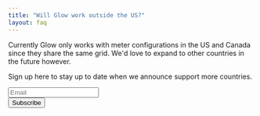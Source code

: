```yaml
---
title: "Will Glow work outside the US?"
layout: faq
---
```

Currently Glow only works with meter configurations in the US and Canada since they share the same grid. We'd love to expand to other countries in the future however.

Sign up here to stay up to date when we announce support more countries.

<form action="//meetglow.us13.list-manage.com/subscribe/post?u=61d11de5faa83932b7cdc074f&amp;id=e824ad3f88" method="post" name="mc-embedded-subscribe-form" target="_blank" novalidate>
  <div class="row">
    <!-- real people should not fill this in and expect good things - do not remove this or risk form bot signups-->
    <div style="position: absolute; left: -5000px;" aria-hidden="true"><input type="text" name="b_61d11de5faa83932b7cdc074f_e824ad3f88" tabindex="-1" value=""></div>
    <div class="8u 12u$(small)">
      <input type="email" value="" name="EMAIL" placeholder="Email" class="required email">
    </div>
    <div class="4u 12u$(small)">
      <input type="submit" value="Subscribe" name="subscribe" class="button">
    </div>
  </div>
</form>
